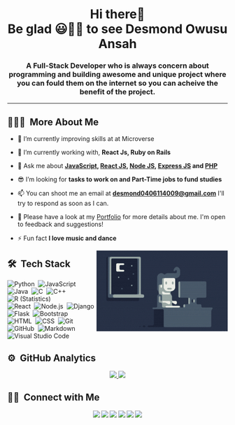 
<h1 align="center">Hi there👋
<br>Be glad 😃🙋🏼 to see Desmond Owusu Ansah</h1>

<h3 align="center">A Full-Stack Developer who is always concern about programming and building awesome and unique project where you can fould them on the internet so you can acheive the benefit of the project.</h3>

<hr>

## 👨🏻‍💻 &nbsp;More About Me

- 🌱 I’m currently improving skills at at Microverse

- 🔭 I’m currently working with, **React Js, Ruby on Rails**

- 💬 Ask me about **[JavaScript](), [React JS](), [Node JS](), [Express JS]() and [PHP]()**

- 😎 I’m looking for **tasks to work on and Part-Time jobs to fund studies**

- 📫 You can shoot me an email at **desmond0406114009@gmail.com** I'll try to respond as soon as I can.

- 📄  Please have a look at my [Portfolio](https://owusu-desmond.github.io/portfolio/) for more details about me. I'm open to feedback and suggestions!

- ⚡ Fun fact **I love music and dance**

<img alt="Night Coding" src="https://raw.githubusercontent.com/AVS1508/AVS1508/master/assets/Night-Coding.gif" align="right"/>

## 🛠 &nbsp;Tech Stack

![Python](https://img.shields.io/badge/-Python-05122A?style=flat&logo=python)&nbsp;
![JavaScript](https://img.shields.io/badge/-JavaScript-05122A?style=flat&logo=javascript)&nbsp;
![Java](https://img.shields.io/badge/-Java-05122A?style=flat&logo=Java&logoColor=FFA518)&nbsp;
![C](https://img.shields.io/badge/-C-05122A?style=flat&logo=C&logoColor=A8B9CC)&nbsp;
![C++](https://img.shields.io/badge/-C++-05122A?style=flat&logo=C%2B%2B&logoColor=00599C)&nbsp;
![R (Statistics)](https://img.shields.io/badge/-R-05122A?style=flat&logo=R&logoColor=276DC3)\
![React](https://img.shields.io/badge/-React-05122A?style=flat&logo=react)&nbsp;
![Node.js](https://img.shields.io/badge/-Node.js-05122A?style=flat&logo=node.js)&nbsp;
![Django](https://img.shields.io/badge/-Django-05122A?style=flat&logo=django&logoColor=092E20)&nbsp;
![Flask](https://img.shields.io/badge/-Flask-05122A?style=flat&logo=flask)&nbsp;
![Bootstrap](https://img.shields.io/badge/-Bootstrap-05122A?style=flat&logo=bootstrap&logoColor=563D7C)\
![HTML](https://img.shields.io/badge/-HTML-05122A?style=flat&logo=HTML5)&nbsp;
![CSS](https://img.shields.io/badge/-CSS-05122A?style=flat&logo=CSS3&logoColor=1572B6)&nbsp;
![Git](https://img.shields.io/badge/-Git-05122A?style=flat&logo=git)&nbsp;
![GitHub](https://img.shields.io/badge/-GitHub-05122A?style=flat&logo=github)&nbsp;
![Markdown](https://img.shields.io/badge/-Markdown-05122A?style=flat&logo=markdown)\
![Visual Studio Code](https://img.shields.io/badge/-Visual%20Studio%20Code-05122A?style=flat&logo=visual-studio-code&logoColor=007ACC)&nbsp;



## ⚙️ &nbsp;GitHub Analytics

<p align="center">
<a href="https://github.com/AVS1508">
  <img height="180em" src="https://github-readme-stats-eight-theta.vercel.app/api?username=Owusu-Desmond&show_icons=true&theme=algolia&include_all_commits=true&count_private=true"/>
  <img height="180em" src="https://github-readme-stats-eight-theta.vercel.app/api/top-langs/?username=Owusu-Desmond&layout=compact&langs_count=8&theme=algolia"/>
</a>
</p>

## 🤝🏻 &nbsp;Connect with Me

<p align="center"><b>
<a href="https://owusu-desmond.github.io/portfolio/"><img src="https://img.shields.io/badge/-desmondDev-3423A6?style=flat&logo=Google-Chrome&logoColor=white"/></a>
<a href="https://www.linkedin.com/in/desmond-owusu-ansah-09274a223/"><img src="https://img.shields.io/badge/-Desmond%20Owusu%20ansahh-0077B5?style=flat&logo=Linkedin&logoColor=white"/></a>
<a href="mailto:desmond0406114009@gmail.com"><img src="https://img.shields.io/badge/-desmond@gmail-D14836?style=flat&logo=Gmail&logoColor=white"/></a>
<a href="https://www.instagram.com/desmond_owusudev/"><img src="https://img.shields.io/badge/desmond_owusudev--E4405F?style=flat&logo=Instagram&logoColor=white"/></a>
<a href="https://web.facebook.com/desmondOwusuDev/"><img src="https://img.shields.io/badge/-desmondOwusuDev-1877F2?style=flat&logo=Facebook&logoColor=white"/></a>
<a href="https://dev.to/desmondowusudev"><img src="https://img.shields.io/badge/-desmondowusudev-1877F2?style=flat&logo=dev&logoColor=white"/></a>
<b></p>
